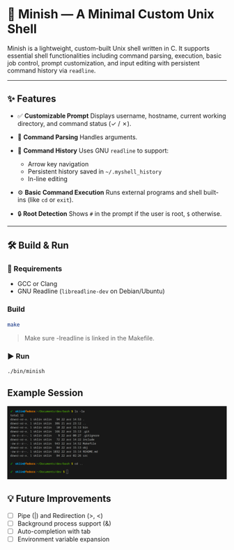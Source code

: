 # 🐚 Minish — A Minimal Custom Unix Shell

Minish is a lightweight, custom-built Unix shell written in C. It supports essential shell functionalities including command parsing, execution, basic job control, prompt customization, and input editing with persistent command history via `readline`.

---

## ✨ Features

- ✅ **Customizable Prompt**
  Displays username, hostname, current working directory, and command status (✓ / ✗).

- 🔁 **Command Parsing**
  Handles arguments.

- 📜 **Command History**
  Uses GNU `readline` to support:

  - Arrow key navigation
  - Persistent history saved in `~/.myshell_history`
  - In-line editing

- ⚙️ **Basic Command Execution**
  Runs external programs and shell built-ins (like `cd` or `exit`).

- 🔒 **Root Detection**
  Shows `#` in the prompt if the user is root, `$` otherwise.

---

## 🛠️ Build & Run

### 🔧 Requirements

- GCC or Clang
- GNU Readline (`libreadline-dev` on Debian/Ubuntu)

### Build

```bash
make
```
> Make sure -lreadline is linked in the Makefile.

### ▶️ Run

```bash
./bin/minish
```

## Example Session

![Alt text](./assets/screenshot.png)

## 💡 Future Improvements
- [ ] Pipe (|) and Redirection (>, <)
- [ ] Background process support (&)
- [ ] Auto-completion with tab
- [ ] Environment variable expansion
